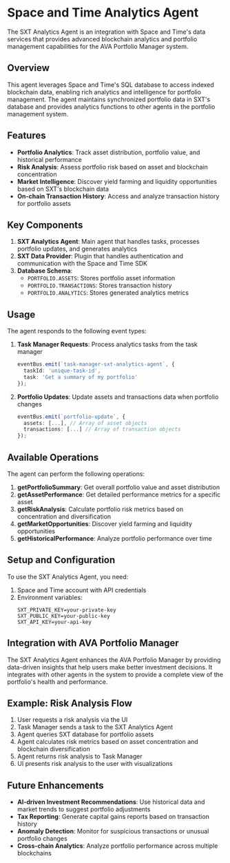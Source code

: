 # Space and Time Analytics Agent

The SXT Analytics Agent is an integration with Space and Time's data services that provides advanced blockchain analytics and portfolio management capabilities for the AVA Portfolio Manager system.

## Overview

This agent leverages Space and Time's SQL database to access indexed blockchain data, enabling rich analytics and intelligence for portfolio management. The agent maintains synchronized portfolio data in SXT's database and provides analytics functions to other agents in the portfolio management system.

## Features

- **Portfolio Analytics**: Track asset distribution, portfolio value, and historical performance
- **Risk Analysis**: Assess portfolio risk based on asset and blockchain concentration
- **Market Intelligence**: Discover yield farming and liquidity opportunities based on SXT's blockchain data
- **On-chain Transaction History**: Access and analyze transaction history for portfolio assets

## Key Components

1. **SXT Analytics Agent**: Main agent that handles tasks, processes portfolio updates, and generates analytics
2. **SXT Data Provider**: Plugin that handles authentication and communication with the Space and Time SDK
3. **Database Schema**:
   - `PORTFOLIO.ASSETS`: Stores portfolio asset information
   - `PORTFOLIO.TRANSACTIONS`: Stores transaction history
   - `PORTFOLIO.ANALYTICS`: Stores generated analytics metrics

## Usage

The agent responds to the following event types:

1. **Task Manager Requests**: Process analytics tasks from the task manager
   ```typescript
   eventBus.emit(`task-manager-sxt-analytics-agent`, {
     taskId: 'unique-task-id',
     task: 'Get a summary of my portfolio'
   });
   ```

2. **Portfolio Updates**: Update assets and transactions data when portfolio changes
   ```typescript
   eventBus.emit(`portfolio-update`, {
     assets: [...], // Array of asset objects
     transactions: [...] // Array of transaction objects
   });
   ```

## Available Operations

The agent can perform the following operations:

1. **getPortfolioSummary**: Get overall portfolio value and asset distribution
2. **getAssetPerformance**: Get detailed performance metrics for a specific asset
3. **getRiskAnalysis**: Calculate portfolio risk metrics based on concentration and diversification
4. **getMarketOpportunities**: Discover yield farming and liquidity opportunities
5. **getHistoricalPerformance**: Analyze portfolio performance over time

## Setup and Configuration

To use the SXT Analytics Agent, you need:

1. Space and Time account with API credentials
2. Environment variables:
   ```
   SXT_PRIVATE_KEY=your-private-key
   SXT_PUBLIC_KEY=your-public-key
   SXT_API_KEY=your-api-key
   ```

## Integration with AVA Portfolio Manager

The SXT Analytics Agent enhances the AVA Portfolio Manager by providing data-driven insights that help users make better investment decisions. It integrates with other agents in the system to provide a complete view of the portfolio's health and performance.

## Example: Risk Analysis Flow

1. User requests a risk analysis via the UI
2. Task Manager sends a task to the SXT Analytics Agent
3. Agent queries SXT database for portfolio assets
4. Agent calculates risk metrics based on asset concentration and blockchain diversification
5. Agent returns risk analysis to Task Manager
6. UI presents risk analysis to the user with visualizations

## Future Enhancements

- **AI-driven Investment Recommendations**: Use historical data and market trends to suggest portfolio adjustments
- **Tax Reporting**: Generate capital gains reports based on transaction history
- **Anomaly Detection**: Monitor for suspicious transactions or unusual portfolio changes
- **Cross-chain Analytics**: Analyze portfolio performance across multiple blockchains 